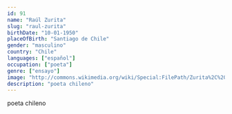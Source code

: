 ```yaml
---
id: 91
name: "Raúl Zurita"
slug: "raul-zurita"
birthDate: "10-01-1950"
placeOfBirth: "Santiago de Chile"
gender: "masculino"
country: "Chile"
languages: ["español"]
occupation: ["poeta"]
genre: ["ensayo"]
image: "http://commons.wikimedia.org/wiki/Special:FilePath/Zurita%2C%20Raul%20-FILSA%202015%2010%2024%20fRF04.jpg"
description: "poeta chileno"
---
```


poeta chileno
